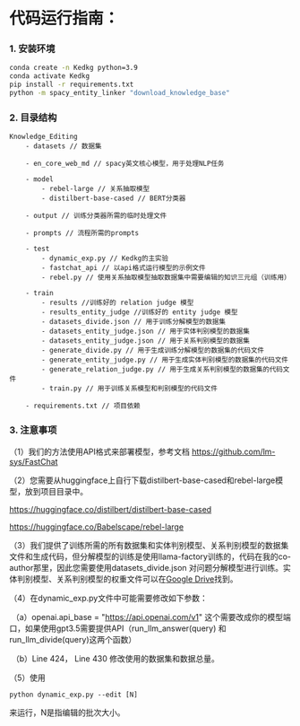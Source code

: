# 代码运行指南：

### 1. 安装环境

```bash
conda create -n Kedkg python=3.9
conda activate Kedkg
pip install -r requirements.txt
python -m spacy_entity_linker "download_knowledge_base"
```

### 2. 目录结构

```
Knowledge_Editing
	- datasets // 数据集
	
	- en_core_web_md // spacy英文核心模型，用于处理NLP任务
	
	- model
		- rebel-large // 关系抽取模型
		- distilbert-base-cased // BERT分类器
		
	- output // 训练分类器所需的临时处理文件
	
	- prompts // 流程所需的prompts
	
	- test
		- dynamic_exp.py // Kedkg的主实验
		- fastchat_api // 以api格式运行模型的示例文件
		- rebel.py // 使用关系抽取模型抽取数据集中需要编辑的知识三元组（训练用）
		
	- train
		- results //训练好的 relation judge 模型
		- results_entity_judge //训练好的 entity judge 模型
		- datasets_divide.json // 用于训练分解模型的数据集
		- datasets_entity_judge.json // 用于实体判别模型的数据集
		- datasets_entity_judge.json // 用于关系判别模型的数据集
		- generate_divide.py // 用于生成训练分解模型的数据集的代码文件
		- generate_entity_judge.py // 用于生成实体判别模型的数据集的代码文件
		- generate_relation_judge.py // 用于生成关系判别模型的数据集的代码文件
		- train.py // 用于训练关系模型和判别模型的代码文件
	
	- requirements.txt // 项目依赖
```

### 3. 注意事项

（1）我们的方法使用API格式来部署模型，参考文档 https://github.com/lm-sys/FastChat

（2）您需要从huggingface上自行下载distilbert-base-cased和rebel-large模型，放到项目目录中。

https://huggingface.co/distilbert/distilbert-base-cased

https://huggingface.co/Babelscape/rebel-large


（3）我们提供了训练所需的所有数据集和实体判别模型、关系判别模型的数据集文件和生成代码，但分解模型的训练是使用llama-factory训练的，代码在我的co-author那里，因此您需要使用datasets_divide.json 对问题分解模型进行训练。实体判别模型、关系判别模型的权重文件可以在[Google Drive](https://drive.google.com/drive/folders/14xr7ruFZdmqCJ6_thbgirmTIVeP1QWHk?usp=sharing)找到。

（4）在dynamic_exp.py文件中可能需要修改如下参数：

​	  （a）openai.api_base = "https://api.openai.com/v1" 这个需要改成你的模型端口，如果使用gpt3.5需要提供API（run_llm_answer(query) 和 run_llm_divide(query)这两个函数）

​	  （b）Line 424， Line 430 修改使用的数据集和数据总量。

（5）使用

```
python dynamic_exp.py --edit [N]
```

来运行，N是指编辑的批次大小。